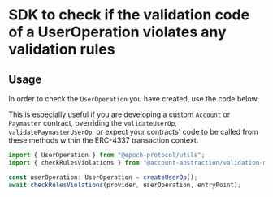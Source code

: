 # SDK to check if the validation code of a UserOperation violates any validation rules

## Usage

In order to check the `UserOperation` you have created, use the code below.

This is especially useful if you are developing a custom `Account` or `Paymaster` contract,
overriding the `validateUserOp`, `validatePaymasterUserOp`, or expect your contracts' code to
be called from these methods within the ERC-4337 transaction context.

```typescript
import { UserOperation } from "@epoch-protocol/utils";
import { checkRulesViolations } from "@account-abstraction/validation-manager";

const userOperation: UserOperation = createUserOp();
await checkRulesViolations(provider, userOperation, entryPoint);
```
